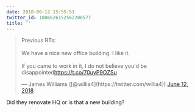 ```yaml
---
date: 2018-06-12 15:55:51
twitter_id: 1006626152562200577
title: ''
---
```


<blockquote class="twitter-tweet"><p lang="en" dir="ltr">Previous RTs: <br><br>We have a nice new office building. I like it. <br><br>If you came to work in it, I do not believe you&#39;d be disappointed<a href="https://t.co/70uyP9OZSu">https://t.co/70uyP9OZSu</a></p>&mdash; James Williams ([@willia4](https://twitter.com/willia4)) <a href="https://twitter.com/willia4/status/1006626007821045760?ref_src=twsrc%5Etfw">June 12, 2018</a></blockquote>
<script async src="https://platform.twitter.com/widgets.js" charset="utf-8"></script>

Did they renovate HQ or is that a new building?
